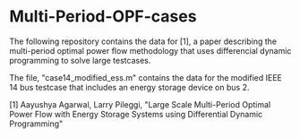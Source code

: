 # Multi-Period-OPF-cases
The following repository contains the data for [1], a paper describing the multi-period optimal power flow methodology that uses differencial dynamic programming to solve large testcases. 

The file, "case14_modified_ess.m" contains the data for the modified IEEE 14 bus testcase that includes an energy storage device on bus 2.



[1] Aayushya Agarwal, Larry Pileggi, "Large Scale Multi-Period Optimal Power Flow with Energy Storage Systems using Differential Dynamic Programming"
